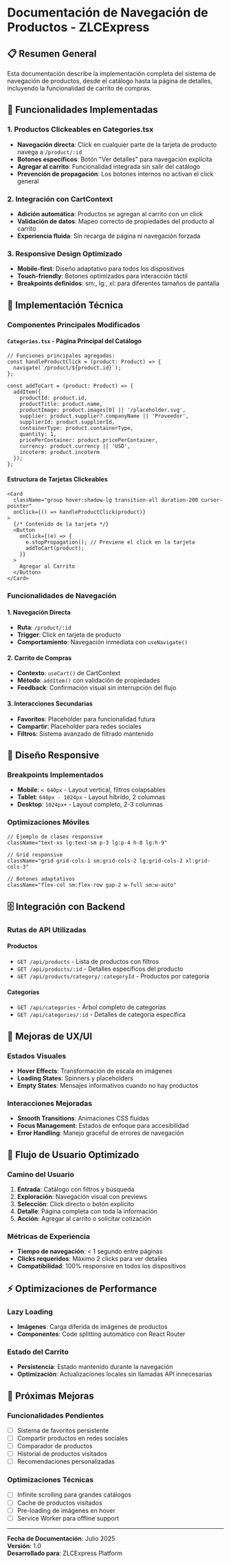 # Documentación de Navegación de Productos - ZLCExpress

## 📋 Resumen General

Esta documentación describe la implementación completa del sistema de navegación de productos, desde el catálogo hasta la página de detalles, incluyendo la funcionalidad de carrito de compras.

## 🎯 Funcionalidades Implementadas

### 1. **Productos Clickeables en Categories.tsx**
- **Navegación directa**: Click en cualquier parte de la tarjeta de producto navega a `/product/:id`
- **Botones específicos**: Botón "Ver detalles" para navegación explícita
- **Agregar al carrito**: Funcionalidad integrada sin salir del catálogo
- **Prevención de propagación**: Los botones internos no activan el click general

### 2. **Integración con CartContext**
- **Adición automática**: Productos se agregan al carrito con un click
- **Validación de datos**: Mapeo correcto de propiedades del producto al carrito
- **Experiencia fluida**: Sin recarga de página ni navegación forzada

### 3. **Responsive Design Optimizado**
- **Mobile-first**: Diseño adaptativo para todos los dispositivos
- **Touch-friendly**: Botones optimizados para interacción táctil
- **Breakpoints definidos**: sm:, lg:, xl: para diferentes tamaños de pantalla

## 🔧 Implementación Técnica

### **Componentes Principales Modificados**

#### `Categories.tsx` - Página Principal del Catálogo
```tsx
// Funciones principales agregadas:
const handleProductClick = (product: Product) => {
  navigate(`/product/${product.id}`);
};

const addToCart = (product: Product) => {
  addItem({
    productId: product.id,
    productTitle: product.name,
    productImage: product.images[0] || '/placeholder.svg',
    supplier: product.supplier?.companyName || 'Proveedor',
    supplierId: product.supplierId,
    containerType: product.containerType,
    quantity: 1,
    pricePerContainer: product.pricePerContainer,
    currency: product.currency || 'USD',
    incoterm: product.incoterm
  });
};
```

#### **Estructura de Tarjetas Clickeables**
```tsx
<Card 
  className="group hover:shadow-lg transition-all duration-200 cursor-pointer"
  onClick={() => handleProductClick(product)}
>
  {/* Contenido de la tarjeta */}
  <Button
    onClick={(e) => {
      e.stopPropagation(); // Previene el click en la tarjeta
      addToCart(product);
    }}
  >
    Agregar al Carrito
  </Button>
</Card>
```

### **Funcionalidades de Navegación**

#### **1. Navegación Directa**
- **Ruta**: `/product/:id`
- **Trigger**: Click en tarjeta de producto
- **Comportamiento**: Navegación inmediata con `useNavigate()`

#### **2. Carrito de Compras**
- **Contexto**: `useCart()` de CartContext
- **Método**: `addItem()` con validación de propiedades
- **Feedback**: Confirmación visual sin interrupción del flujo

#### **3. Interacciones Secundarias**
- **Favoritos**: Placeholder para funcionalidad futura
- **Compartir**: Placeholder para redes sociales
- **Filtros**: Sistema avanzado de filtrado mantenido

## 📱 Diseño Responsive

### **Breakpoints Implementados**
- **Mobile**: `< 640px` - Layout vertical, filtros colapsables
- **Tablet**: `640px - 1024px` - Layout híbrido, 2 columnas
- **Desktop**: `1024px+` - Layout completo, 2-3 columnas

### **Optimizaciones Móviles**
```tsx
// Ejemplo de clases responsive
className="text-xs lg:text-sm p-3 lg:p-4 h-8 lg:h-9"

// Grid responsive
className="grid grid-cols-1 sm:grid-cols-2 lg:grid-cols-2 xl:grid-cols-3"

// Botones adaptativos
className="flex-col sm:flex-row gap-2 w-full sm:w-auto"
```

## 🗄️ Integración con Backend

### **Rutas de API Utilizadas**

#### **Productos**
- `GET /api/products` - Lista de productos con filtros
- `GET /api/products/:id` - Detalles específicos del producto
- `GET /api/products/category/:categoryId` - Productos por categoría

#### **Categorías**
- `GET /api/categories` - Árbol completo de categorías
- `GET /api/categories/:id` - Detalles de categoría específica

## 🎨 Mejoras de UX/UI

### **Estados Visuales**
- **Hover Effects**: Transformación de escala en imágenes
- **Loading States**: Spinners y placeholders
- **Empty States**: Mensajes informativos cuando no hay productos

### **Interacciones Mejoradas**
- **Smooth Transitions**: Animaciones CSS fluidas
- **Focus Management**: Estados de enfoque para accesibilidad
- **Error Handling**: Manejo graceful de errores de navegación

## 🚀 Flujo de Usuario Optimizado

### **Camino del Usuario**
1. **Entrada**: Catálogo con filtros y búsqueda
2. **Exploración**: Navegación visual con previews
3. **Selección**: Click directo o botón explícito
4. **Detalle**: Página completa con toda la información
5. **Acción**: Agregar al carrito o solicitar cotización

### **Métricas de Experiencia**
- **Tiempo de navegación**: < 1 segundo entre páginas
- **Clicks requeridos**: Máximo 2 clicks para ver detalles
- **Compatibilidad**: 100% responsive en todos los dispositivos

## ⚡ Optimizaciones de Performance

### **Lazy Loading**
- **Imágenes**: Carga diferida de imágenes de productos
- **Componentes**: Code splitting automático con React Router

### **Estado del Carrito**
- **Persistencia**: Estado mantenido durante la navegación
- **Optimización**: Actualizaciones locales sin llamadas API innecesarias

## 🔄 Próximas Mejoras

### **Funcionalidades Pendientes**
- [ ] Sistema de favoritos persistente
- [ ] Compartir productos en redes sociales
- [ ] Comparador de productos
- [ ] Historial de productos visitados
- [ ] Recomendaciones personalizadas

### **Optimizaciones Técnicas**
- [ ] Infinite scrolling para grandes catálogos
- [ ] Cache de productos visitados
- [ ] Pre-loading de imágenes en hover
- [ ] Service Worker para offline support

---

**Fecha de Documentación**: Julio 2025  
**Versión**: 1.0  
**Desarrollado para**: ZLCExpress Platform
